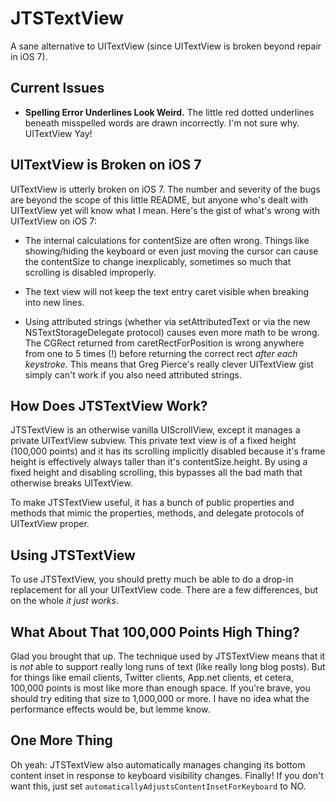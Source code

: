 JTSTextView
===========

A sane alternative to UITextView (since UITextView is broken beyond repair in iOS 7).

## Current Issues

- **Spelling Error Underlines Look Weird.** The little red dotted underlines beneath misspelled words are drawn incorrectly. I'm not sure why. UITextView Yay!

## UITextView is Broken on iOS 7

UITextView is utterly broken on iOS 7. The number and severity of the bugs are beyond the scope of this little README, but anyone who's dealt with UITextView yet will know what I mean. Here's the gist of what's wrong with UITextView on iOS 7:

- The internal calculations for contentSize are often wrong. Things like showing/hiding the keyboard or even just moving the cursor can cause the contentSize to change inexplicably, sometimes so much that scrolling is disabled improperly.

- The text view will not keep the text entry caret visible when breaking into new lines.

- Using attributed strings (whether via setAttributedText or via the new NSTextStorageDelegate protocol) causes even more math to be wrong. The CGRect returned from caretRectForPosition is wrong anywhere from one to 5 times (!) before returning the correct rect *after each keystroke*. This means that Greg Pierce's really clever UITextView gist simply can't work if you also need attributed strings.

## How Does JTSTextView Work?

JTSTextView is an otherwise vanilla UIScrollView, except it manages a private UITextView subview. This private text view is of a fixed height (100,000 points) and it has its scrolling implicitly disabled because it's frame height is effectively always taller than it's contentSize.height. By using a fixed height and disabling scrolling, this bypasses all the bad math that otherwise breaks UITextView.

To make JTSTextView useful, it has a bunch of public properties and methods that mimic the properties, methods, and delegate protocols of UITextView proper.

## Using JTSTextView

To use JTSTextView, you should pretty much be able to do a drop-in replacement for all your UITextView code. There are a few differences, but on the whole *it just works*.

## What About That 100,000 Points High Thing?

Glad you brought that up. The technique used by JTSTextView means that it is *not* able to support really long runs of text (like really long blog posts). But for things like email clients, Twitter clients, App.net clients, et cetera, 100,000 points is most like more than enough space. If you're brave, you should try editing that size to 1,000,000 or more. I have no idea what the performance effects would be, but lemme know.

## One More Thing

Oh yeah: JTSTextView also automatically manages changing its bottom content inset in response to keyboard visibility changes. Finally! If you don't want this, just set `automaticallyAdjustsContentInsetForKeyboard` to NO.
